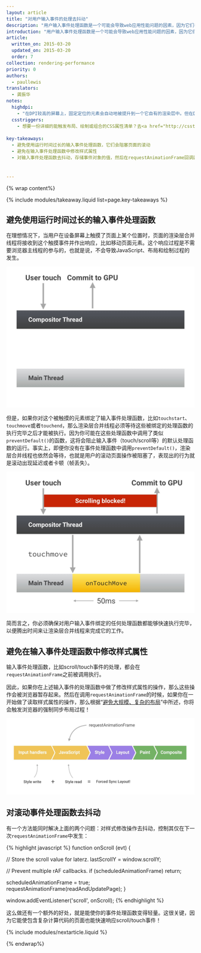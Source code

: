 ```yaml
---
layout: article
title: "对用户输入事件的处理去抖动"
description: "用户输入事件处理函数是一个可能会导致web应用性能问题的因素，因为它们在运行时会阻塞帧的渲染，并且会导致额外且不必要的布局的发生。"
introduction: "用户输入事件处理函数是一个可能会导致web应用性能问题的因素，因为它们在运行时会阻塞帧的渲染，并且会导致额外且不必要的布局的发生。"
article:
  written_on: 2015-03-20
  updated_on: 2015-03-20
  order: 7
collection: rendering-performance
priority: 0
authors:
  - paullewis
translators:
  - 龚振华
notes:
  highdpi:
    - "在DPI较高的屏幕上，固定定位的元素会自动地被提升到一个它自有的渲染层中。但在DPI较低的设备上却并非如此，因为这个渲染层的提升会使得字体渲染方式由子像素变为灰阶（详细内容请参考：[Text Rendering](http://www.html5rocks.com/en/tutorials/internals/antialiasing-101/?redirect_from_locale=zh#toc-text-rendering)），我们需要手动实现渲染层的提升。"
  csstriggers:
    - 想要一份详细的能触发布局、绘制或组合的CSS属性清单？去<a href="http://csstriggers.com/">CSS Triggers</a>看看吧。

key-takeaways:
  - 避免使用运行时间过长的输入事件处理函数，它们会阻塞页面的滚动
  - 避免在输入事件处理函数中修改样式属性
  - 对输入事件处理函数去抖动，存储事件对象的值，然后在requestAnimationFrame回调函数中修改样式属性


---
```

{% wrap content%}

{% include modules/takeaway.liquid list=page.key-takeaways %}

## 避免使用运行时间过长的输入事件处理函数

在理想情况下，当用户在设备屏幕上触摸了页面上某个位置时，页面的渲染层合并线程将接收到这个触摸事件并作出响应，比如移动页面元素。这个响应过程是不需要浏览器主线程的参与的，也就是说，不会导致JavaScript、布局和绘制过程的发生。

<img src="images/debounce-your-input-handlers/compositor-scroll.jpg" class="center" alt="Lightweight scrolling; compositor only.">

但是，如果你对这个被触摸的元素绑定了输入事件处理函数，比如`touchstart`、`touchmove`或者`touchend`，那么渲染层合并线程必须等待这些被绑定的处理函数的执行完毕之后才能被执行。因为你可能在这些处理函数中调用了类似`preventDefault()`的函数，这将会阻止输入事件（touch/scroll等）的默认处理函数的运行。事实上，即便你没有在事件处理函数中调用`preventDefault()`，渲染层合并线程也依然会等待，也就是用户的滚动页面操作被阻塞了，表现出的行为就是滚动出现延迟或者卡顿（帧丢失）。

<img src="images/debounce-your-input-handlers/ontouchmove.jpg" class="center" alt="Heavy scrolling; compositor is blocked on JavaScript.">

简而言之，你必须确保对用户输入事件绑定的任何处理函数都能够快速执行完毕，以便腾出时间来让渲染层合并线程来完成它的工作。

## 避免在输入事件处理函数中修改样式属性

输入事件处理函数，比如scroll/touch事件的处理，都会在`requestAnimationFrame`之前被调用执行。

因此，如果你在上述输入事件的处理函数中做了修改样式属性的操作，那么这些操作会被浏览器暂存起来。然后在调用`requestAnimationFrame`的时候，如果你在一开始做了读取样式属性的操作，那么根据“[避免大规模、复杂的布局](avoid-large-complex-layouts-and-layout-thrashing)”中所述，你将会触发浏览器的强制同步布局过程！

<img src="images/debounce-your-input-handlers/frame-with-input.jpg" class="center" alt="Heavy scrolling; compositor is blocked on JavaScript.">

## 对滚动事件处理函数去抖动

有一个方法能同时解决上面的两个问题：对样式修改操作去抖动，控制其仅在下一次`requestAnimationFrame`中发生：

{% highlight javascript %}
function onScroll (evt) {

  // Store the scroll value for laterz.
  lastScrollY = window.scrollY;

  // Prevent multiple rAF callbacks.
  if (scheduledAnimationFrame)
    return;

  scheduledAnimationFrame = true;
  requestAnimationFrame(readAndUpdatePage);
}

window.addEventListener('scroll', onScroll);
{% endhighlight %}

这么做还有一个额外的好处，就是能使你的事件处理函数变得轻量。这很关键，因为它能使包含复杂计算代码的页面也能快速响应scroll/touch事件！

{% include modules/nextarticle.liquid %}

{% endwrap%}
